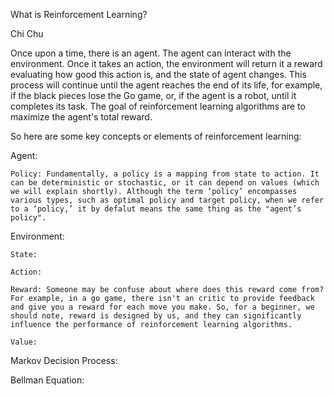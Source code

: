 What is Reinforcement Learning?

Chi Chu

Once upon a time, there is an agent. The agent can interact with the environment. Once it takes an action, the environment will return it a reward evaluating how good this action is, and the state of agent changes. This process will continue until the agent reaches the end of its life, for example, if the black pieces lose the Go game, or, if the agent is a robot, until it completes its task. The goal of reinforcement learning algorithms are to maximize the agent's total reward.

So here are some key concepts or elements of reinforcement learning:

Agent:

	Policy: Fundamentally, a policy is a mapping from state to action. It can be deterministic or stochastic, or it can depend on values (which we will explain shortly). Although the term ‘policy’ encompasses various types, such as optimal policy and target policy, when we refer to a ‘policy,’ it by defalut means the same thing as the "agent’s policy".

Environment:

	State:

	Action:

	Reward: Someone may be confuse about where does this reward come from? For example, in a go game, there isn't an critic to provide feedback and give you a reward for each move you make. So, for a beginner, we should note, reward is designed by us, and they can significantly influence the performance of reinforcement learning algorithms.

	Value:
	



Markov Decision Process:



Bellman Equation:
